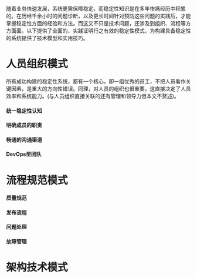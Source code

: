 随着业务快速发展，系统更需保障稳定，而稳定性知识是在多年惨痛经历中积累的。在历经千余小时的问题诊断，以及更长时间针对预防这些问题的实践后，才能掌握稳定性方面的经验和方法。而这又不只是技术问题，还涉及到组织、流程等方方面面。以下提供了全面的、实践证明行之有效的稳定性模式，为构建具备稳定性的系统提供了技术模型和实用技巧。

# 人员组织模式
所有成功构建的稳定性系统，都有一个核心，即一组优秀的员工，不把人员看作关键因素，是重大的方向性错误。同理，对人员的组织也很重要，这直接决定了人员效率和系统能力。(与人员组织直接关联的还有管理和领导力但本文不赘述)。

#### 统一稳定性认知
#### 明确成员的职责
#### 畅通的沟通渠道
#### DevOps型团队

# 流程规范模式

#### 质量规范
#### 发布流程
#### 问题处理
#### 故障管理

# 架构技术模式

